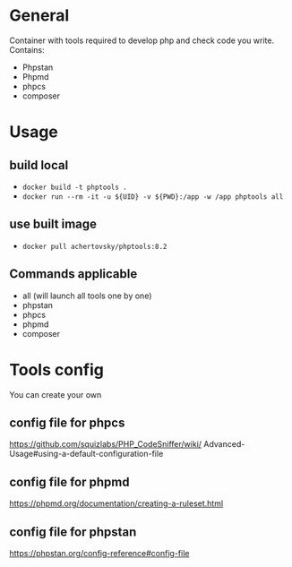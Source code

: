 # General
Container with tools required to develop php and check code you write. Contains:
- Phpstan
- Phpmd
- phpcs
- composer

# Usage
## build local
- `docker build -t phptools .`
- `docker run --rm -it -u ${UID} -v ${PWD}:/app -w /app phptools all`<br>
## use built image
- `docker pull achertovsky/phptools:8.2`<br>
## Commands applicable
- all (will launch all tools one by one)
- phpstan
- phpcs
- phpmd
- composer

# Tools config
You can create your own
## config file for phpcs
https://github.com/squizlabs/PHP_CodeSniffer/wiki/
Advanced-Usage#using-a-default-configuration-file
## config file for phpmd
https://phpmd.org/documentation/creating-a-ruleset.html
## config file for phpstan
https://phpstan.org/config-reference#config-file
